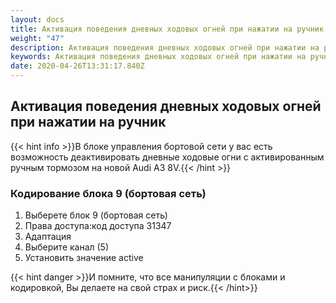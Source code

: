 ```yaml
---
layout: docs
title: Активация поведения дневных ходовых огней при нажатии на ручник
weight: "47"
description: Активация поведения дневных ходовых огней при нажатии на ручник
keywords: Активация поведения дневных ходовых огней при нажатии на ручник
date: 2020-04-26T13:31:17.840Z
---
```

## Активация поведения дневных ходовых огней при нажатии на ручник

{{< hint info >}}В блоке управления бортовой сети у вас есть возможность деактивировать дневные ходовые огни с активированным ручным тормозом на новой Audi A3 8V.{{< /hint >}}

### **Кодирование блока 9 (бортовая сеть)**

1. Выберете блок 9 (бортовая сеть)
1. Права доступа:код доступа 31347
1. Адаптация
1. Выберите канал (5)
1. Установить значение active

{{< hint danger >}}И помните, что все манипуляции с блоками и кодировкой, Вы делаете на свой страх и риск.{{< /hint>}}